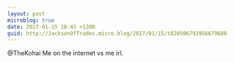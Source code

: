 ```yaml
---
layout: post
microblog: true
date: 2017-01-15 18:43 +1300
guid: http://JacksonOfTrades.micro.blog/2017/01/15/t820506793956679680.html
---
```

@TheKohai Me on the internet vs me irl.
